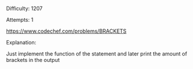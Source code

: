 Difficulty: 1207

Attempts: 1

https://www.codechef.com/problems/BRACKETS

Explanation:

Just implement the function of the statement and later
print the amount of brackets in the output
